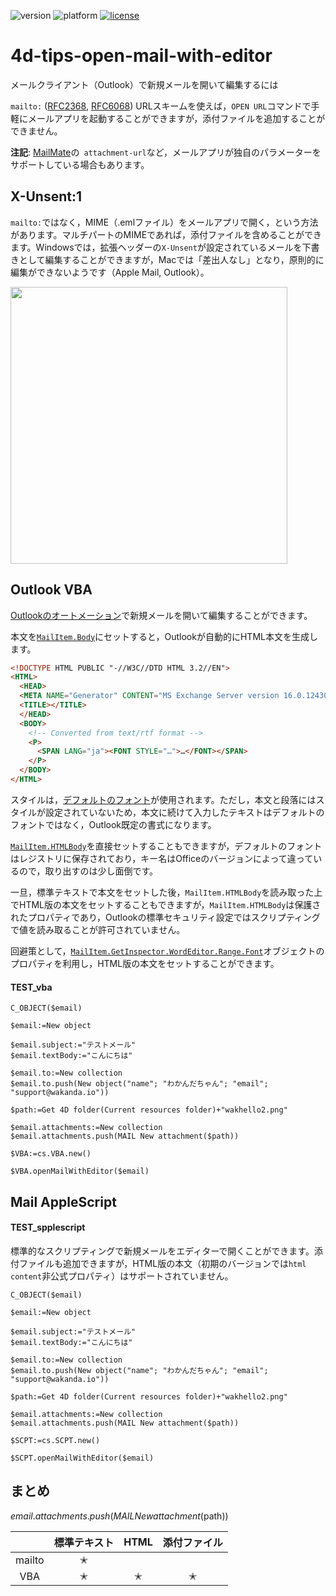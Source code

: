 ![version](https://img.shields.io/badge/version-19%2B-5682DF)
![platform](https://img.shields.io/static/v1?label=platform&message=win-64&color=blue)
[![license](https://img.shields.io/github/license/miyako/4d-tips-open-mail-with-editor)](LICENSE)

# 4d-tips-open-mail-with-editor
メールクライアント（Outlook）で新規メールを開いて編集するには

`mailto:` ([RFC2368](https://www.ietf.org/rfc/rfc2368.txt), [RFC6068](https://www.rfc-editor.org/rfc/rfc6068)) URLスキームを使えば，`OPEN URL`コマンドで手軽にメールアプリを起動することができますが，添付ファイルを追加することができません。

**注記**: [MailMate](https://manual.mailmate-app.com/extended_url_scheme)の` attachment-url`など，メールアプリが独自のパラメーターをサポートしている場合もあります。

## X-Unsent:1 

`mailto:`ではなく，MIME（.emlファイル）をメールアプリで開く，という方法があります。マルチパートのMIMEであれば，添付ファイルを含めることができます。Windowsでは，拡張ヘッダーの`X-Unsent`が設定されているメールを下書きとして編集することができますが，Macでは「差出人なし」となり，原則的に編集ができないようです（Apple Mail, Outlook）。

<img width="443" alt="" src="https://user-images.githubusercontent.com/1725068/199855384-160591db-496a-46b3-bfa9-b1a35c216c04.png">

## Outlook VBA

[Outlookのオートメーション](https://learn.microsoft.com/en-us/office/vba/api/overview/outlook)で新規メールを開いて編集することができます。

本文を[`MailItem.Body`](https://learn.microsoft.com/en-us/office/vba/api/outlook.mailitem.body)にセットすると，Outlookが自動的にHTML本文を生成します。

```html
<!DOCTYPE HTML PUBLIC "-//W3C//DTD HTML 3.2//EN"> 
<HTML> 
  <HEAD> 
  <META NAME="Generator" CONTENT="MS Exchange Server version 16.0.12430.20120"> 
  <TITLE></TITLE> 
  </HEAD> 
  <BODY> 
    <!-- Converted from text/rtf format --> 
    <P>
      <SPAN LANG="ja"><FONT STYLE="…">…</FONT></SPAN>
    </P> 
  </BODY> 
</HTML> 
```

スタイルは，[デフォルトのフォント](https://support.microsoft.com/en-us/office/change-or-set-the-default-font-in-outlook-20f72414-2c42-4b53-9654-d07a92b9294a)が使用されます。ただし，本文と段落にはスタイルが設定されていないため，本文に続けて入力したテキストはデフォルトのフォントではなく，Outlook既定の書式になります。

[`MailItem.HTMLBody`](https://learn.microsoft.com/en-us/office/vba/api/outlook.mailitem.htmlbody)を直接セットすることもできますが，デフォルトのフォントはレジストリに保存されており，キー名はOfficeのバージョンによって違っているので，取り出すのは少し面倒です。

一旦，標準テキストで本文をセットした後，`MailItem.HTMLBody`を読み取った上でHTML版の本文をセットすることもできますが，`MailItem.HTMLBody`は保護されたプロパティであり，Outlookの標準セキュリティ設定ではスクリプティングで値を読み取ることが許可されていません。

回避策として，[`MailItem.GetInspector.WordEditor.Range.Font`](https://learn.microsoft.com/en-us/office/vba/api/excel.range.font)オブジェクトのプロパティを利用し，HTML版の本文をセットすることができます。

#### TEST_vba

```4d
C_OBJECT($email)

$email:=New object

$email.subject:="テストメール"
$email.textBody:="こんにちは"

$email.to:=New collection
$email.to.push(New object("name"; "わかんだちゃん"; "email"; "support@wakanda.io"))

$path:=Get 4D folder(Current resources folder)+"wakhello2.png"

$email.attachments:=New collection
$email.attachments.push(MAIL New attachment($path))

$VBA:=cs.VBA.new()

$VBA.openMailWithEditor($email)
```

## Mail AppleScript



#### TEST_spplescript

標準的なスクリプティングで新規メールをエディターで開くことができます。添付ファイルも追加できますが，HTML版の本文（初期のバージョンでは`html content`非公式プロパティ）はサポートされていません。

```4d
C_OBJECT($email)

$email:=New object

$email.subject:="テストメール"
$email.textBody:="こんにちは"

$email.to:=New collection
$email.to.push(New object("name"; "わかんだちゃん"; "email"; "support@wakanda.io"))

$path:=Get 4D folder(Current resources folder)+"wakhello2.png"

$email.attachments:=New collection
$email.attachments.push(MAIL New attachment($path))

$SCPT:=cs.SCPT.new()

$SCPT.openMailWithEditor($email)
```

## まとめ
$email.attachments.push(MAIL New attachment($path))

||標準テキスト|HTML|添付ファイル|
|:-:|:-:|:-:|:-:|
|mailto|✭|||
|VBA|✭|✭|✭|

